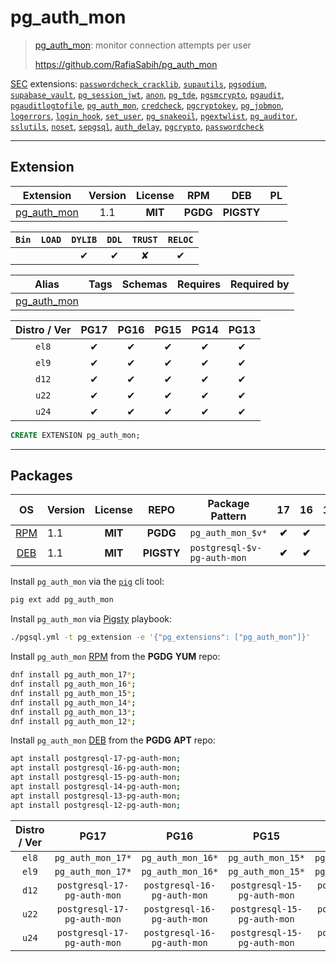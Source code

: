 # pg_auth_mon


> [pg_auth_mon](https://github.com/RafiaSabih/pg_auth_mon): monitor connection attempts per user
>
> https://github.com/RafiaSabih/pg_auth_mon





[SEC](/sec) extensions: [`passwordcheck_cracklib`](/passwordcheck_cracklib), [`supautils`](/supautils), [`pgsodium`](/pgsodium), [`supabase_vault`](/supabase_vault), [`pg_session_jwt`](/pg_session_jwt), [`anon`](/anon), [`pg_tde`](/pg_tde), [`pgsmcrypto`](/pgsmcrypto), [`pgaudit`](/pgaudit), [`pgauditlogtofile`](/pgauditlogtofile), [`pg_auth_mon`](/pg_auth_mon), [`credcheck`](/credcheck), [`pgcryptokey`](/pgcryptokey), [`pg_jobmon`](/pg_jobmon), [`logerrors`](/logerrors), [`login_hook`](/login_hook), [`set_user`](/set_user), [`pg_snakeoil`](/pg_snakeoil), [`pgextwlist`](/pgextwlist), [`pg_auditor`](/pg_auditor), [`sslutils`](/sslutils), [`noset`](/noset), [`sepgsql`](/sepgsql), [`auth_delay`](/auth_delay), [`pgcrypto`](/pgcrypto), [`passwordcheck`](/passwordcheck)


-------
## Extension


| Extension | Version | License | RPM | DEB | PL |
|-----------|:-------:|:-------:|:---:|:---:|:--:|
| [pg_auth_mon](https://github.com/RafiaSabih/pg_auth_mon) | 1.1 | **<span class="tcblue">MIT</span>** | **<span class="tccyan">PGDG</span>** | **<span class="tcwarn">PIGSTY</span>** |  |



| `Bin` | `LOAD` | `DYLIB` | `DDL` | `TRUST` | `RELOC` |
|:-----:|:------:|:-------:|:-----:|:-------:|:-------:|
|  |  | <span class="tcblue">✔</span> | <span class="tcblue">✔</span> | <span class="tcwarn">✘</span> | <span class="tcblue">✔</span> |



| Alias | Tags | Schemas | Requires | Required by |
|-------|------|---------|----------|-------------|
| [pg_auth_mon](/pg_auth_mon) |  |  |  |  |



| Distro / Ver | PG17 | PG16 | PG15 | PG14 | PG13 |
|:------------:|:----:|:----:|:----:|:----:|:----:|
| `el8` | <span class="tcblue">✔</span> | <span class="tcblue">✔</span> | <span class="tcblue">✔</span> | <span class="tcblue">✔</span> | <span class="tcblue">✔</span> |
| `el9` | <span class="tcblue">✔</span> | <span class="tcblue">✔</span> | <span class="tcblue">✔</span> | <span class="tcblue">✔</span> | <span class="tcblue">✔</span> |
| `d12` | <span class="tcblue">✔</span> | <span class="tcblue">✔</span> | <span class="tcblue">✔</span> | <span class="tcblue">✔</span> | <span class="tcblue">✔</span> |
| `u22` | <span class="tcblue">✔</span> | <span class="tcblue">✔</span> | <span class="tcblue">✔</span> | <span class="tcblue">✔</span> | <span class="tcblue">✔</span> |
| `u24` | <span class="tcblue">✔</span> | <span class="tcblue">✔</span> | <span class="tcblue">✔</span> | <span class="tcblue">✔</span> | <span class="tcblue">✔</span> |





```sql
CREATE EXTENSION pg_auth_mon;
```

-----------


## Packages


| OS | Version | License | REPO | Package Pattern | 17 | 16 | 15 | 14 | 13 | Dependency |
|:--:|---------|:-------:|:----:|-----------------|:--:|:--:|:--:|:--:|:--:|------------|
| [RPM](/rpm) | 1.1 | **<span class="tcblue">MIT</span>** | **<span class="tccyan">PGDG</span>** | `pg_auth_mon_$v*` | **<span class="tccyan">✔</span>** | **<span class="tccyan">✔</span>** | **<span class="tccyan">✔</span>** | **<span class="tccyan">✔</span>** | **<span class="tccyan">✔</span>** |  |
| [DEB](/deb) | 1.1 | **<span class="tcblue">MIT</span>** | **<span class="tcwarn">PIGSTY</span>** | `postgresql-$v-pg-auth-mon` | **<span class="tccyan">✔</span>** | **<span class="tccyan">✔</span>** | **<span class="tccyan">✔</span>** | **<span class="tccyan">✔</span>** | **<span class="tccyan">✔</span>** |  |



Install `pg_auth_mon` via the [`pig`](https://github.com/pgsty/pig) cli tool:

```bash
pig ext add pg_auth_mon
```


Install `pg_auth_mon` via [Pigsty](https://pigsty.io/docs/pgext/usage/install/) playbook:

```bash
./pgsql.yml -t pg_extension -e '{"pg_extensions": ["pg_auth_mon"]}'
```


Install `pg_auth_mon` [RPM](/rpm) from the **<span class="tccyan">PGDG</span>** **YUM** repo:

```bash
dnf install pg_auth_mon_17*;
dnf install pg_auth_mon_16*;
dnf install pg_auth_mon_15*;
dnf install pg_auth_mon_14*;
dnf install pg_auth_mon_13*;
dnf install pg_auth_mon_12*;
```


Install `pg_auth_mon` [DEB](/deb) from the **<span class="tccyan">PGDG</span>** **APT** repo:

```bash
apt install postgresql-17-pg-auth-mon;
apt install postgresql-16-pg-auth-mon;
apt install postgresql-15-pg-auth-mon;
apt install postgresql-14-pg-auth-mon;
apt install postgresql-13-pg-auth-mon;
apt install postgresql-12-pg-auth-mon;
```




| Distro / Ver | PG17 | PG16 | PG15 | PG14 | PG13 |
|:------------:|:----:|:----:|:----:|:----:|:----:|
| `el8` | `pg_auth_mon_17*` | `pg_auth_mon_16*` | `pg_auth_mon_15*` | `pg_auth_mon_14*` | `pg_auth_mon_13*` |
| `el9` | `pg_auth_mon_17*` | `pg_auth_mon_16*` | `pg_auth_mon_15*` | `pg_auth_mon_14*` | `pg_auth_mon_13*` |
| `d12` | `postgresql-17-pg-auth-mon` | `postgresql-16-pg-auth-mon` | `postgresql-15-pg-auth-mon` | `postgresql-14-pg-auth-mon` | `postgresql-13-pg-auth-mon` |
| `u22` | `postgresql-17-pg-auth-mon` | `postgresql-16-pg-auth-mon` | `postgresql-15-pg-auth-mon` | `postgresql-14-pg-auth-mon` | `postgresql-13-pg-auth-mon` |
| `u24` | `postgresql-17-pg-auth-mon` | `postgresql-16-pg-auth-mon` | `postgresql-15-pg-auth-mon` | `postgresql-14-pg-auth-mon` | `postgresql-13-pg-auth-mon` |





